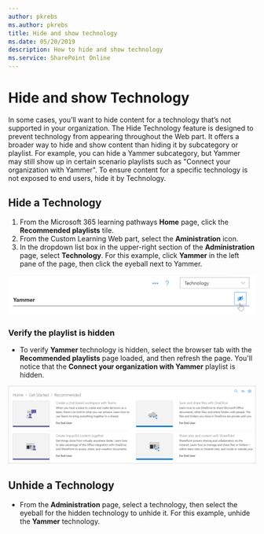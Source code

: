 ```yaml
---
author: pkrebs
ms.author: pkrebs
title: Hide and show technology
ms.date: 05/20/2019
description: How to hide and show technology
ms.service: SharePoint Online
---
```


# Hide and show Technology

In some cases, you’ll want to hide content for a technology that’s not supported in your organization. The Hide Technology feature is designed to prevent technology from appearing throughout the Web part. It offers a broader way to hide and show content than hiding it by subcategory or playlist. For example, you can hide a Yammer subcategory, but Yammer may still show up in certain scenario playlists such as "Connect your organization with Yammer". To ensure content for a specific technology is not exposed to end users, hide it by Technology. 

## Hide a Technology

1. From the Microsoft 365 learning pathways **Home** page, click the **Recommended playlists** tile.
2. From the Custom Learning Web part, select the **Aministration** icon.
3. In the dropdown list box in the upper-right section of the **Administration** page, select **Technology**.
For this example, click **Yammer** in the left pane of the page, then click the eyeball next to Yammer.  

![cg-hidetech.png](media/cg-hidetech.png)

### Verify the playlist is hidden
- To verify **Yammer** technology is hidden, select the browser tab with the **Recommended playlists** page loaded, and then refresh the page. You'll notice that the **Connect your organization with Yammer** playlist is hidden. 

![cg-hidetechrefresh.png](media/cg-hidetechrefresh.png)

## Unhide a Technology

- From the **Administration** page, select a technology, then select the eyeball for the hidden technology to unhide it. For this example, unhide the **Yammer** technology. 